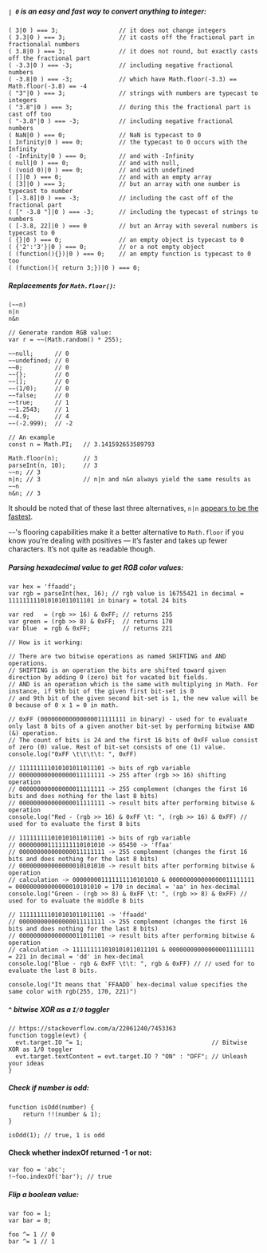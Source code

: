 ##### `| 0` is an easy and fast way to convert anything to integer:



    ( 3|0 ) === 3;                 // it does not change integers
    ( 3.3|0 ) === 3;               // it casts off the fractional part in fractionalal numbers
    ( 3.8|0 ) === 3;               // it does not round, but exactly casts off the fractional part
    ( -3.3|0 ) === -3;             // including negative fractional numbers
    ( -3.8|0 ) === -3;             // which have Math.floor(-3.3) == Math.floor(-3.8) == -4
    ( "3"|0 ) === 3;               // strings with numbers are typecast to integers
    ( "3.8"|0 ) === 3;             // during this the fractional part is cast off too
    ( "-3.8"|0 ) === -3;           // including negative fractional numbers
    ( NaN|0 ) === 0;               // NaN is typecast to 0
    ( Infinity|0 ) === 0;          // the typecast to 0 occurs with the Infinity
    ( -Infinity|0 ) === 0;         // and with -Infinity
    ( null|0 ) === 0;              // and with null,
    ( (void 0)|0 ) === 0;          // and with undefined
    ( []|0 ) === 0;                // and with an empty array
    ( [3]|0 ) === 3;               // but an array with one number is typecast to number
    ( [-3.8]|0 ) === -3;           // including the cast off of the fractional part
    ( [" -3.8 "]|0 ) === -3;       // including the typecast of strings to numbers
    ( [-3.8, 22]|0 ) === 0         // but an Array with several numbers is typecast to 0
    ( {}|0 ) === 0;                // an empty object is typecast to 0
    ( {'2':'3'}|0 ) === 0;         // or a not empty object
    ( (function(){})|0 ) === 0;    // an empty function is typecast to 0 too
    ( (function(){ return 3;})|0 ) === 0;



##### Replacements for `Math.floor()`:



    (~~n)                           
    n|n
    n&n

    // Generate random RGB value:
    var r = ~~(Math.random() * 255);

    ~~null;      // 0
    ~~undefined; // 0
    ~~0;         // 0
    ~~{};        // 0
    ~~[];        // 0
    ~~(1/0);     // 0
    ~~false;     // 0
    ~~true;      // 1
    ~~1.2543;    // 1
    ~~4.9;       // 4
    ~~(-2.999);  // -2

    // An example
    const n = Math.PI;   // 3.141592653589793

    Math.floor(n);       // 3
    parseInt(n, 10);     // 3
    ~~n; // 3 
    n|n; // 3            // n|n and n&n always yield the same results as ~~n
    n&n; // 3



It should be noted that of these last three alternatives, `n|n` [appears to be the fastest](https://jsperf.com/rounding-numbers-down).

`~~`'s flooring capabilities make it a better alternative to `Math.floor` if you know you’re dealing with positives — it’s faster and takes up fewer characters. It’s not quite as readable though.

##### Parsing hexadecimal value to get RGB color values:



    var hex = 'ffaadd';
    var rgb = parseInt(hex, 16); // rgb value is 16755421 in decimal = 111111111010101011011101 in binary = total 24 bits

    var red   = (rgb >> 16) & 0xFF; // returns 255
    var green = (rgb >> 8) & 0xFF;  // returns 170
    var blue  = rgb & 0xFF;         // returns 221  

    // How is it working:

    // There are two bitwise operations as named SHIFTING and AND operations.
    // SHIFTING is an operation the bits are shifted toward given direction by adding 0 (zero) bit for vacated bit fields.
    // AND is an operation which is the same with multiplying in Math. For instance, if 9th bit of the given first bit-set is 0
    // and 9th bit of the given second bit-set is 1, the new value will be 0 because of 0 x 1 = 0 in math.

    // 0xFF (000000000000000011111111 in binary) - used for to evaluate only last 8 bits of a given another bit-set by performing bitwise AND (&) operation. 
    // The count of bits is 24 and the first 16 bits of 0xFF value consist of zero (0) value. Rest of bit-set consists of one (1) value.
    console.log("0xFF \t\t\t\t: ", 0xFF) 

    // 111111111010101011011101 -> bits of rgb variable
    // 000000000000000011111111 -> 255 after (rgb >> 16) shifting operation
    // 000000000000000011111111 -> 255 complement (changes the first 16 bits and does nothing for the last 8 bits)
    // 000000000000000011111111 -> result bits after performing bitwise & operation
    console.log("Red - (rgb >> 16) & 0xFF \t: ", (rgb >> 16) & 0xFF) // used for to evaluate the first 8 bits

    // 111111111010101011011101 -> bits of rgb variable
    // 000000001111111110101010 -> 65450 -> 'ffaa'
    // 000000000000000011111111 -> 255 complement (changes the first 16 bits and does nothing for the last 8 bits)
    // 000000000000000010101010 -> result bits after performing bitwise & operation
    // calculation -> 000000001111111110101010 & 000000000000000011111111 = 000000000000000010101010 = 170 in decimal = 'aa' in hex-decimal
    console.log("Green - (rgb >> 8) & 0xFF \t: ", (rgb >> 8) & 0xFF) // used for to evaluate the middle 8 bits 

    // 111111111010101011011101 -> 'ffaadd'
    // 000000000000000011111111 -> 255 complement (changes the first 16 bits and does nothing for the last 8 bits)
    // 000000000000000011011101 -> result bits after performing bitwise & operation 
    // calculation -> 111111111010101011011101 & 000000000000000011111111 = 221 in decimal = 'dd' in hex-decimal
    console.log("Blue - rgb & 0xFF \t\t: ", rgb & 0xFF) // // used for to evaluate the last 8 bits.

    console.log("It means that `FFAADD` hex-decimal value specifies the same color with rgb(255, 170, 221)")



##### `^` bitwise XOR as a `I/O` toggler



    // https://stackoverflow.com/a/22061240/7453363
    function toggle(evt) {
      evt.target.IO ^= 1;                                    // Bitwise XOR as 1/0 toggler
      evt.target.textContent = evt.target.IO ? "ON" : "OFF"; // Unleash your ideas
    }



##### Check if number is odd:



    function isOdd(number) {
        return !!(number & 1);
    }

    isOdd(1); // true, 1 is odd



#### Check whether indexOf returned -1 or not:



    var foo = 'abc';
    !~foo.indexOf('bar'); // true



##### Flip a boolean value:



    var foo = 1;
    var bar = 0;

    foo ^= 1 // 0
    bar ^= 1 // 1

